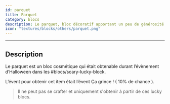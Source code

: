 ```yaml
---
id: parquet
title: Parquet
category: blocs
description: Le parquet, bloc décoratif apportant un peu de générosité à votre maison.
icon: "textures/blocks/others/parquet.png"
---
```

___

## Description 

Le parquet est un bloc cosmétique qui était obtenable durant l’évènement d’Halloween dans les #blocs/scary-lucky-block.  

L’évent pour obtenir cet item était l’évent Ça grince ! ( 10% de chance ).

> Il ne peut pas se crafter et uniquement s'obtenir à partir de ces lucky blocs.
